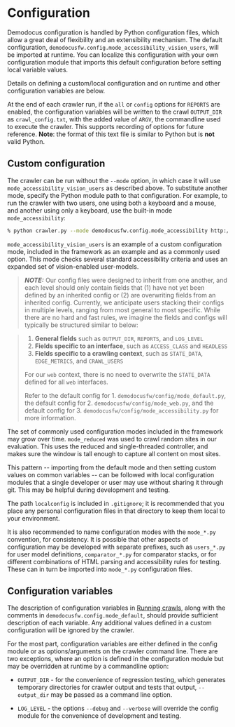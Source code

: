 # Configuration

Demodocus configuration is handled by Python configuration files, which allow a
great deal of flexibility and an extensibility mechanism. The default
configuration, `demodocusfw.config.mode_accessibility_vision_users`, will be
imported at runtime. You can localize this configuration with your own
configuration module that imports this default configuration before setting
local variable values.

Details on defining a custom/local configuration and on runtime and other
configuration variables are below.

At the end of each crawler run, if the `all` or `config` options for `REPORTS`
are enabled, the configuration variables will be written to the crawl
`OUTPUT_DIR` as `crawl_config.txt`, with the added value of `ARGV`, the
commandline used to execute the crawler. This supports recording of options for
future reference. **Note**: the format of this text file is similar to Python
but is **not** valid Python.

## Custom configuration

The crawler can be run without the `--mode` option, in which case it will use
`mode_accessibility_vision_users` as described above. To substitute another
mode, specify the Python module path to that configuration. For example, to run
the crawler with two users, one using both a keyboard and a mouse, and another
using only a keyboard, use the built-in mode `mode_accessibility`:

```bash
% python crawler.py --mode demodocusfw.config.mode_accessibility http://example.com/
```

`mode_accessibility_vision_users` is an example of a custom configuration mode,
included in the framework as an example and as a commonly used option. This mode
checks several standard accessibility criteria and uses an expanded set of
vision-enabled user-models. 

> **_NOTE:_** Our config files were designed to inherit from one another, and
each level should only contain fields that (1) have not yet been defined by an
inherited config or (2) are overwriting fields from an inherited config.
Currently, we anticipate users stacking their configs in multiple levels, ranging
from most general to most specific. While there are no hard and fast rules, we
imagine the fields and configs will typically be structured similar to below:

> 1. **General fields** such as `OUTPUT_DIR`, `REPORTS`, and `LOG_LEVEL`
> 2. **Fields specific to an interface**, such as `ACCESS_CLASS` and `HEADLESS`
> 3. **Fields specific to a crawling context**, such as `STATE_DATA`,
   `EDGE_METRICS`, and `CRAWL_USERS`
>
> For our `web` context, there is no need to overwrite the `STATE_DATA` defined
> for all `web` interfaces.
>
> Refer to the
> default config for 1. `demodocusfw/config/mode_default.py`,
the default config for 2. `demodocusfw/config/mode_web.py`,
and the default config for 3. `demodocusfw/config/mode_accessibility.py`
for more information.

The set of commonly used configuration modes included in the framework may grow
over time. `mode_reduced` was used to crawl random sites in our evaluation. This
uses the reduced and single-threaded controller, and makes sure the window is
tall enough to capture all content on most sites.

This pattern -- importing from the default mode and then setting custom values
on common variables -- can be followed with local configuration modules that a
single developer or user may use without sharing it through git. This may be
helpful during development and testing.

The path `localconfig` is included in `.gitignore`; it is recommended that you
place any personal configuration files in that directory to keep them local to
your environment.

It is also recommended to name configuration modes with the `mode_*.py`
convention, for consistency. It is possible that other aspects of configuration
may be developed with separate prefixes, such as `users_*.py` for user model
definitions, `comparator_*.py` for comparator stacks, or for different
combinations of HTML parsing and accessibility rules for testing. These can in
turn be imported into `mode_*.py` configuration files.

## Configuration variables

The description of configuration variables in
[Running crawls](running-crawls.md), along with the comments in
`demodocusfw.config.mode_default`, should provide sufficient description of each
variable. Any additional values defined in a custom configuration will be
ignored by the crawler.

For the most part, configuration variables are either defined in the config
module or as options/arguments on the crawler command line. There are two
exceptions, where an option is defined in the configuration module but may be
overridden at runtime by a commandline option:

* `OUTPUT_DIR` - for the convenience of regression testing, which generates
  temporary directories for crawler output and tests that output, `--output_dir`
  may be passed as a command line option.

* `LOG_LEVEL` - the options `--debug` and `--verbose` will override the config
  module for the convenience of development and testing.
